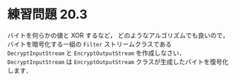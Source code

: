 # 練習問題 20.3
バイトを何らかの値と XOR するなど，
どのようなアルゴリズムでも良いので，
バイトを暗号化する一組の `Filter` ストリームクラスである
`DecryptInputStream` と `EncryptOutputStream` を作成しなさい．
`DecryptInputStream` は `EncryptOutputStream` クラスが生成したバイトを復号化します．
